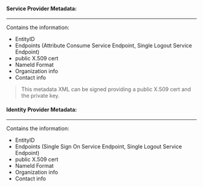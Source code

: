 

#### Service Provider Metadata:
----
Contains the information: 
 - EntityID
 - Endpoints (Attribute Consume Service Endpoint, Single Logout Service Endpoint)
 - public X.509 cert
 - NameId Format
 - Organization info
 - Contact info

> This metadata XML can be signed providing a public X.509 cert and the private key.


#### Identity Provider Metadata:
----
Contains the information: 
 - EntityID
 - Endpoints (Single Sign On Service Endpoint, Single Logout Service Endpoint)
 - public X.509 cert
 - NameId Format
 - Organization info
 - Contact info
